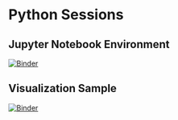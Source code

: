 # Python Sessions

## Jupyter Notebook Environment

[![Binder](https://mybinder.org/badge_logo.svg)](https://mybinder.org/v2/gh/klee-advanture/py-sessions/HEAD)

## Visualization Sample

[![Binder](https://mybinder.org/badge_logo.svg)](https://mybinder.org/v2/gh/klee-advanture/py-sessions/HEAD?filepath=Samples%2FInteractiveVisualizationSample.ipynb)
